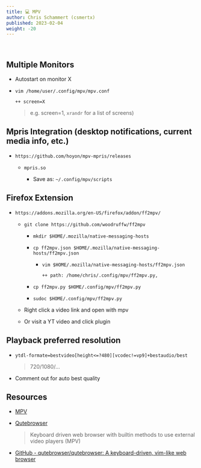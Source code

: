 ```yaml
---
title: 💻 MPV
author: Chris Schammert (csmertx)
published: 2023-02-04
weight: -20
---
```


<br />

## Multiple Monitors

- Autostart on monitor X

- ```vim /home/user/.config/mpv/mpv.conf```

    ```
    ++ screen=X
    ```
    
    > e.g. screen=1, ```xrandr``` for a list of screens)

## Mpris Integration (desktop notifications, current media info, etc.)

- ```https://github.com/hoyon/mpv-mpris/releases```

    - ```mpris.so```

        - Save as: ```~/.config/mpv/scripts```

## Firefox Extension

- ```https://addons.mozilla.org/en-US/firefox/addon/ff2mpv/```

    - ```git clone https://github.com/woodruffw/ff2mpv```

        - ```mkdir $HOME/.mozilla/native-messaging-hosts```

        - ```cp ff2mpv.json $HOME/.mozilla/native-messaging-hosts/ff2mpv.json```

            - ```vim $HOME/.mozilla/native-messaging-hosts/ff2mpv.json```

                ```
                ++ path: /home/chris/.config/mpv/ff2mpv.py,
                ```

        - ```cp ff2mpv.py $HOME/.config/mpv/ff2mpv.py```

        - ```sudoc $HOME/.config/mpv/ff2mpv.py```

    - Right click a video link and open with mpv

    - Or visit a YT video and click plugin

## Playback preferred resolution

- ```ytdl-formate=bestvideo[height<=?480][vcodec!=vp9]+bestaudio/best```

    > 720/1080/...

- Comment out for auto best quality

## Resources

- [MPV](https://mpv.io/)

- [Qutebrowser](https://qutebrowser.org/)

    > Keyboard driven web browser with builtin methods to use external video players (MPV)

- [GitHub - qutebrowser/qutebrowser: A keyboard-driven, vim-like web browser](https://github.com/qutebrowser/qutebrowser)

